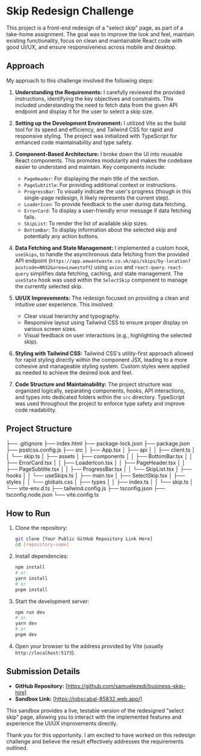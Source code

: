 # Skip Redesign Challenge

This project is a front-end redesign of a "select skip" page, as part of a take-home assignment. The goal was to improve the look and feel, maintain existing functionality, focus on clean and maintainable React code with good UI/UX, and ensure responsiveness across mobile and desktop.

## Approach

My approach to this challenge involved the following steps:

1.  **Understanding the Requirements:** I carefully reviewed the provided instructions, identifying the key objectives and constraints. This included understanding the need to fetch data from the given API endpoint and display it for the user to select a skip size.

2.  **Setting up the Development Environment:** I utilized Vite as the build tool for its speed and efficiency, and Tailwind CSS for rapid and responsive styling. The project was initialized with TypeScript for enhanced code maintainability and type safety.

3.  **Component-Based Architecture:** I broke down the UI into reusable React components. This promotes modularity and makes the codebase easier to understand and maintain. Key components include:
    * `PageHeader`: For displaying the main title of the section.
    * `PageSubtitle`: For providing additional context or instructions.
    * `ProgressBar`: To visually indicate the user's progress (though in this single-page redesign, it likely represents the current step).
    * `LoaderIcon`: To provide feedback to the user during data fetching.
    * `ErrorCard`: To display a user-friendly error message if data fetching fails.
    * `SkipList`: To render the list of available skip sizes.
    * `BottomBar`: To display information about the selected skip and potentially any action buttons.

4.  **Data Fetching and State Management:** I implemented a custom hook, `useSkips`, to handle the asynchronous data fetching from the provided API endpoint (`https://app.wewantwaste.co.uk/api/skips/by-location?postcode=NR32&area=Lowestoft`) using `axios` and `react-query`. `react-query` simplifies data fetching, caching, and state management. The `useState` hook was used within the `SelectSkip` component to manage the currently selected skip.

5.  **UI/UX Improvements:** The redesign focused on providing a clean and intuitive user experience. This involved:
    * Clear visual hierarchy and typography.
    * Responsive layout using Tailwind CSS to ensure proper display on various screen sizes.
    * Visual feedback on user interactions (e.g., highlighting the selected skip).

6.  **Styling with Tailwind CSS:** Tailwind CSS's utility-first approach allowed for rapid styling directly within the component JSX, leading to a more cohesive and manageable styling system. Custom styles were applied as needed to achieve the desired look and feel.

7.  **Code Structure and Maintainability:** The project structure was organized logically, separating components, hooks, API interactions, and types into dedicated folders within the `src` directory. TypeScript was used throughout the project to enforce type safety and improve code readability.

## Project Structure
├── .gitignore
├── index.html
├── package-lock.json
├── package.json
├── postcss.config.js
├── src
│   ├── App.tsx
│   ├── api
│   │   ├── client.ts
│   │   └── skip.ts
│   ├── assets
│   ├── components
│   │   ├── BottomBar.tsx
│   │   ├── ErrorCard.tsx
│   │   ├── LoaderIcon.tsx
│   │   ├── PageHeader.tsx
│   │   ├── PageSubtitle.tsx
│   │   ├── ProgressBar.tsx
│   │   └── SkipList.tsx
│   ├── hooks
│   │   └── useSkips.ts
│   ├── main.tsx
│   ├── SelectSkip.tsx
│   ├── styles
│   │   └── globals.css
│   ├── types
│   │   ├── index.ts
│   │   └── skip.ts
│   └── vite-env.d.ts
├── tailwind.config.js
├── tsconfig.json
├── tsconfig.node.json
└── vite.config.ts

## How to Run

1.  Clone the repository:
    ```bash
    git clone [Your Public GitHub Repository Link Here]
    cd [repository-name]
    ```
2.  Install dependencies:
    ```bash
    npm install
    # or
    yarn install
    # or
    pnpm install
    ```
3.  Start the development server:
    ```bash
    npm run dev
    # or
    yarn dev
    # or
    pnpm dev
    ```
4.  Open your browser to the address provided by Vite (usually `http://localhost:5173`).

## Submission Details

* **GitHub Repository:** [https://github.com/samuelezedi/business-skip-hire]
* **Sandbox Link:** [https://jobscabal-85832.web.app/]

This sandbox provides a live, testable version of the redesigned "select skip" page, allowing you to interact with the implemented features and experience the UI/UX improvements directly.

Thank you for this opportunity. I am excited to have worked on this redesign challenge and believe the result effectively addresses the requirements outlined.